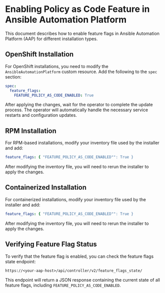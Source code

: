 # Enabling Policy as Code Feature in Ansible Automation Platform

This document describes how to enable feature flags in Ansible Automation Platform (AAP) for different installation types.

## OpenShift Installation

For OpenShift installations, you need to modify the `AnsibleAutomationPlatform` custom resource. Add the following to the `spec` section:

```yaml
spec:
  feature_flags:
    FEATURE_POLICY_AS_CODE_ENABLED: True
```

After applying the changes, wait for the operator to complete the update process. The operator will automatically handle the necessary service restarts and configuration updates.

## RPM Installation

For RPM-based installations, modify your inventory file used by the installer and add:

```yaml
feature_flags: { "FEATURE_POLICY_AS_CODE_ENABLED"": True }
```

After modifying the inventory file, you will need to rerun the installer to apply the changes.

## Containerized Installation

For containerized installations, modify your inventory file used by the installer and add:

```yaml
feature_flags: { "FEATURE_POLICY_AS_CODE_ENABLED"": True }
```

After modifying the inventory file, you will need to rerun the installer to apply the changes.

## Verifying Feature Flag Status

To verify that the feature flag is enabled, you can check the feature flags state endpoint:

```
https://<your-aap-host>/api/controller/v2/feature_flags_state/
```

This endpoint will return a JSON response containing the current state of all feature flags, including `FEATURE_POLICY_AS_CODE_ENABLED`. 
